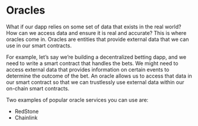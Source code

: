 # Oracles
What if our dapp relies on some set of data that exists in the real world? How can we access data and ensure it is real and accurate? This is where oracles come in.
Oracles are entities that provide external data that we can use in our smart contracts.

For example, let’s say we’re building a decentralized betting dapp, and we need to write a smart contract that handles the bets. We might need to access external
data that provides information on certain events to determine the outcome of the bet. An oracle allows us to access that data in our smart contract so
that we can trustlessly use external data within our on-chain smart contracts.

Two examples of popular oracle services you can use are:

- RedStone
- Chainlink
